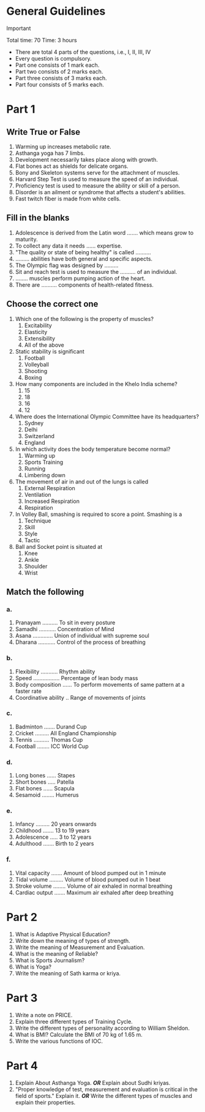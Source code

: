 # General Guidelines 
> [!IMPORTANT]
> Total time: 70 
> Time: 3 hours 

- There are total 4 parts of the questions, i.e., I, II, III, IV 
- Every question is compulsory. 
- Part one consists of 1 mark each.
- Part two consists of 2 marks each.
- Part three consists of 3 marks each.
- Part four consists of 5 marks each.

# Part 1 

## Write True or False
1. Warming up increases metabolic rate. 
2. Asthanga yoga has 7 limbs. 
3. Development necessarily takes place along with growth.
4. Flat bones act as shields for delicate organs. 
5. Bony and Skeleton systems serve for the attachment of muscles.
6. Harvard Step Test is used to measure the speed of an individual. 
7. Proficiency test is used to measure the ability or skill of a person. 
8. Disorder is an ailment or syndrome that affects a student's abilities. 
9. Fast twitch fiber is made from white cells. 

## Fill in the blanks
1. Adolescence is derived from the Latin word ....... which means grow to maturity. 
2. To collect any data it needs ...... expertise.
3. "The quality or state of being healthy" is called ..........
4. ......... abilities have both general and specific aspects.
5. The Olympic flag was designed by .........
6. Sit and reach test is used to measure the .......... of an individual.
7. ........ muscles perform pumping action of the heart.
8. There are .......... components of health-related fitness.

## Choose the correct one 
1. Which one of the following is the property of muscles?
    1. Excitability 
    2. Elasticity
    3. Extensibility 
    4. All of the above
2. Static stability is significant 
    1. Football
    2. Volleyball
    3. Shooting 
    4. Boxing 
3. How many components are included in the Khelo India scheme?
    1. 15
    2. 18 
    3. 16
    4. 12 
4. Where does the International Olympic Committee have its headquarters?
    1. Sydney
    2. Delhi 
    3. Switzerland 
    4. England
5. In which activity does the body temperature become normal?
    1. Warming up 
    2. Sports Training
    3. Running 
    4. Limbering down
6. The movement of air in and out of the lungs is called
    1. External Respiration 
    2. Ventilation
    3. Increased Respiration
    4. Respiration
7. In Volley Ball, smashing is required to score a point. Smashing is a 
    1. Technique 
    2. Skill
    3. Style 
    4. Tactic
8. Ball and Socket point is situated at 
    1. Knee 
    2. Ankle 
    3. Shoulder 
    4. Wrist 

## Match the following 

### a.

1. Pranayam .......... To sit in every posture 
2. Samadhi ........... Concentration of Mind
3. Asana ............. Union of individual with supreme soul 
4. Dharana ........... Control of the process of breathing

### b. 
1. Flexibility ........... Rhythm ability 
2. Speed ................. Percentage of lean body mass 
3. Body composition ...... To perform movements of same pattern at a faster rate 
4. Coordinative ability .. Range of movements of joints 

### c.
1. Badminton ....... Durand Cup 
2. Cricket ......... All England Championship 
3. Tennis .......... Thomas Cup 
4. Football ........ ICC World Cup

### d.
1. Long bones ...... Stapes 
2. Short bones ..... Patella 
3. Flat bones ...... Scapula 
4. Sesamoid ........ Humerus 

### e. 
1. Infancy ......... 20 years onwards
2. Childhood ....... 13 to 19 years 
3. Adolescence ..... 3 to 12 years 
4. Adulthood ....... Birth to 2 years 

### f.
1. Vital capacity ....... Amount of blood pumped out in 1 minute 
2. Tidal volume ......... Volume of blood pumped out in 1 beat 
3. Stroke volume ........ Volume of air exhaled in normal breathing 
4. Cardiac output ....... Maximum air exhaled after deep breathing 

# Part 2 
1. What is Adaptive Physical Education?
2. Write down the meaning of types of strength.
3. Write the meaning of Measurement and Evaluation.
4. What is the meaning of Reliable?
5. What is Sports Journalism?
6. What is Yoga?
7. Write the meaning of Sath karma or kriya.

# Part 3 
1. Write a note on PRICE.
2. Explain three different types of Training Cycle.
3. Write the different types of personality according to William Sheldon.
4. What is BMI? Calculate the BMI of 70 kg of 1.65 m. 
5. Write the various functions of IOC.

# Part 4 
1. Explain About Asthanga Yoga. ***OR*** Explain about Sudhi kriyas.
2. "Proper knowledge of test, measurement and evaluation is critical in the field of sports." Explain it. ***OR*** Write the different types of muscles and explain their properties.